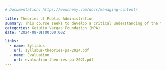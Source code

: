 ```yaml
---
# Documentation: https://wowchemy.com/docs/managing-content/

title: Theories of Public Administration
summary: This course seeks to develop a critical understanding of the trajectory of Public Administration as a distinct theoretical and practical field, highlighting the key milestones and theoretical debates and their impact on public sector reforms in recent decades.
categories: Getulio Vargas Foundation (MPA)
date: '2024-08-01T00:00:00Z'

links:
  - name: Syllabus
    url: syllabus-theories-pa-2024.pdf
  - name: Evaluation
    url: evaluation-theories-pa-2024.pdf
---
```

